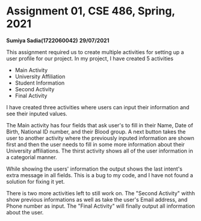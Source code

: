 # Assignment 01, CSE 486, Spring, 2021
**Sumiya Sadia(1722060042)**
**29/07/2021**

This assignment required us to create multiple activities for setting up a user profile for our project.
In my project, I have created 5 activities 

-  Main Activity
-  University Affiliation
-  Student Information
-  Second Activity
-  Final Activity

I have created three activities where users can input their information and see their inputed values. 

The Main activity has four fields that ask user's to fill in their Name, Date of Birth, National ID number, and their Blood group. A next button takes the user to another activity where the previously inputed information are shown first and then the user needs to fill in some more information about their University affiliations. The thirst activity shows all of the user information in a categorial manner.

While showing the users' information the output shows the last intent's  extra message in all fields. This is a bug to my code, and I have not found a solution for fixing it yet.

There is two more activities left to still work on. The "Second Activity" withh show previous informations as well as take the user's Email address, and Phone number as input. The "Final Activity" will finally output all information about the user.
